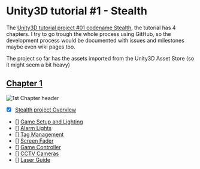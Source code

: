 Unity3D tutorial #1 - Stealth
==============================

The [Unity3D tutorial project #01 codename Stealth](http://unity3d.com/learn/tutorials/projects/stealth), the tutorial has 4 chapters. 
I try to go trough the whole process using GitHub, so the development process would be documented with issues and milestones maybe even wiki pages too.

The project so far has the assets imported from the Unity3D Asset Store (so it might seem a bit heavy)

[Chapter 1](https://github.com/neilus/Stealth/issues?milestone=1)
----------
![ [1st Chapter header](https://github.com/neilus/Stealth/issues?milestone=1) ](http://panther.unity3d.com/sites/default/files/stealth-chapter1-thumb.jpg)
- [x] [Stealth project Overview](http://unity3d.com/learn/tutorials/projects/stealth/project-overview)
- [] [Game Setup and Lighting](http://unity3d.com/learn/tutorials/projects/stealth/game-setup-lighting)
- [] [Alarm Lights](http://unity3d.com/learn/tutorials/projects/stealth/alarm-lights)
- [] [Tag Management](http://unity3d.com/learn/tutorials/projects/stealth/tag-management)
- [] [Screen Fader](http://unity3d.com/learn/tutorials/projects/stealth/screen-fader)
- [] [Game Controller](http://unity3d.com/learn/tutorials/projects/stealth/game-controller)
- [] [CCTV Cameras](http://unity3d.com/learn/tutorials/projects/stealth/cctv-cameras)
- [] [Laser Guide]()